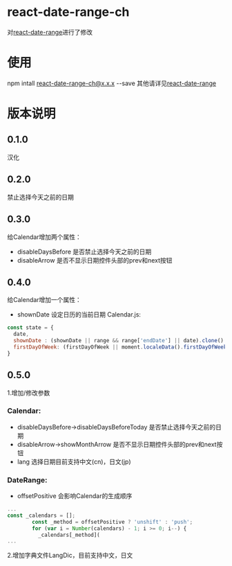 # react-date-range-ch
对[react-date-range](https://github.com/Adphorus/react-date-range)进行了修改

# 使用
npm intall react-date-range-ch@x.x.x --save
其他请详见[react-date-range](https://github.com/Adphorus/react-date-range)

# 版本说明
## 0.1.0
汉化

## 0.2.0
禁止选择今天之前的日期

## 0.3.0
给Calendar增加两个属性：
* disableDaysBefore 是否禁止选择今天之前的日期
* disableArrow 是否不显示日期控件头部的prev和next按钮

## 0.4.0
给Calendar增加一个属性：
* shownDate 设定日历的当前日期
Calendar.js:
```javascript
const state = {
  date,
  shownDate : (shownDate || range && range['endDate'] || date).clone().add(offset, 'months'), // ayou 2016.11.23人工指定shownDate
  firstDayOfWeek: (firstDayOfWeek || moment.localeData().firstDayOfWeek()),
}
```

## 0.5.0
1.增加/修改参数

### Calendar:
* disableDaysBefore->disableDaysBeforeToday  是否禁止选择今天之前的日期
* disableArrow->showMonthArrow 是否不显示日期控件头部的prev和next按钮
* lang 选择日期目前支持中文(cn)，日文(jp)

### DateRange:
* offsetPositive 会影响Calendar的生成顺序
```javascript
...
const _calendars = [];
        const _method = offsetPositive ? 'unshift' : 'push';
        for (var i = Number(calendars) - 1; i >= 0; i--) {
          _calendars[_method](
...
```
2.增加字典文件LangDic，目前支持中文，日文
